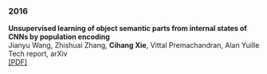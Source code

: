 <h3>
    <a name='2016'></a> 2016
</h3>
<div class="media">
    <div class="media-body">
       <p class="media-heading">
          <strong>Unsupervised learning of object semantic parts from internal states of CNNs by population encoding</strong><br />
          Jianyu Wang, Zhishuai Zhang, <b>Cihang Xie</b>, Vittal Premachandran, Alan Yuille<br />
          Tech report, arXiv<br />
          <a href="https://arxiv.org/pdf/1511.06855.pdf">[PDF]</a><br />
       </p>
    </div>
</div>
